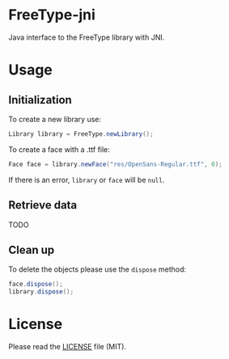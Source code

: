# FreeType-jni
Java interface to the FreeType library with JNI.
# Usage
## Initialization
To create a new library use:
```Java
Library library = FreeType.newLibrary();
```
To create a face with a .ttf file:
```Java
Face face = library.newFace("res/OpenSans-Regular.ttf", 0);
```
If there is an error, `library` or `face` will be `null`.
## Retrieve data
TODO
## Clean up
To delete the objects please use the `dispose` method:
```Java
face.dispose();
library.dispose();
```
# License
Please read the [LICENSE](https://github.com/Dementor100/freetype-jni/blob/master/LICENSE) file (MIT).
